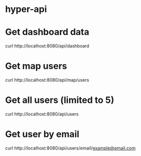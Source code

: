 # hyper-api

# Get dashboard data
curl http://localhost:8080/api/dashboard

# Get map users
curl http://localhost:8080/api/map/users

# Get all users (limited to 5)
curl http://localhost:8080/api/users

# Get user by email 
curl http://localhost:8080/api/users/email/example@email.com